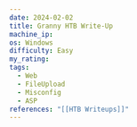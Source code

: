 ```yaml
---
date: 2024-02-02
title: Granny HTB Write-Up
machine_ip: 
os: Windows
difficulty: Easy
my_rating: 
tags:
  - Web
  - FileUpload
  - Misconfig
  - ASP
references: "[[HTB Writeups]]"
---
```

